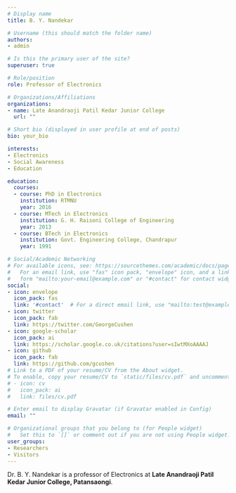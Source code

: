 ```yaml
---
# Display name
title: B. Y. Nandekar

# Username (this should match the folder name)
authors:
- admin

# Is this the primary user of the site?
superuser: true

# Role/position
role: Professor of Electronics

# Organizations/Affiliations
organizations:
- name: Late Anandraoji Patil Kedar Junior College
  url: ""

# Short bio (displayed in user profile at end of posts)
bio: your_bio

interests:
- Electronics
- Social Awareness
- Education

education:
  courses:
  - course: PhD in Electronics
    institution: RTMNU
    year: 2016
  - course: MTech in Electronics
    institution: G. H. Raisoni College of Engineering
    year: 2013
  - course: BTech in Electronics
    institution: Govt. Engineering College, Chandrapur
    year: 1991

# Social/Academic Networking
# For available icons, see: https://sourcethemes.com/academic/docs/page-builder/#icons
#   For an email link, use "fas" icon pack, "envelope" icon, and a link in the
#   form "mailto:your-email@example.com" or "#contact" for contact widget.
social:
- icon: envelope
  icon_pack: fas
  link: '#contact'  # For a direct email link, use "mailto:test@example.org".
- icon: twitter
  icon_pack: fab
  link: https://twitter.com/GeorgeCushen
- icon: google-scholar
  icon_pack: ai
  link: https://scholar.google.co.uk/citations?user=sIwtMXoAAAAJ
- icon: github
  icon_pack: fab
  link: https://github.com/gcushen
# Link to a PDF of your resume/CV from the About widget.
# To enable, copy your resume/CV to `static/files/cv.pdf` and uncomment the lines below.
# - icon: cv
#   icon_pack: ai
#   link: files/cv.pdf

# Enter email to display Gravatar (if Gravatar enabled in Config)
email: ""

# Organizational groups that you belong to (for People widget)
#   Set this to `[]` or comment out if you are not using People widget.
user_groups:
- Researchers
- Visitors
---
```


Dr. B. Y. Nandekar is a professor of Electronics at **Late Anandraoji Patil Kedar Junior College, Patansaongi**.
